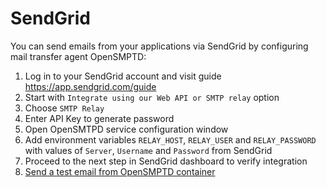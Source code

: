 # SendGrid

You can send emails from your applications via SendGrid by configuring mail transfer agent OpenSMPTD:

1. Log in to your SendGrid account and visit guide https://app.sendgrid.com/guide
2. Start with `Integrate using our Web API or SMTP relay` option
3. Choose `SMTP Relay`
4. Enter API Key to generate password
5. Open OpenSMTPD service configuration window
6. Add environment variables `RELAY_HOST`, `RELAY_USER` and `RELAY_PASSWORD` with values of `Server`, `Username` and `Password` from SendGrid
7. Proceed to the next step in SendGrid dashboard to verify integration
6. [Send a test email from OpenSMPTD container](https://cloud.wodby.com/stackhub/a545abfe-6882-4d47-b7b6-0e49516cefb7/overview#sending-test-emails-from-cli)

